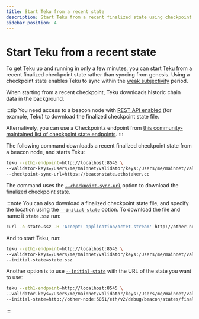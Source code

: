 ```yaml
---
title: Start Teku from a recent state
description: Start Teku from a recent finalized state using checkpoint sync.
sidebar_position: 4
---
```


# Start Teku from a recent state

To get Teku up and running in only a few minutes, you can start Teku from a recent finalized
checkpoint state rather than syncing from genesis.
Using a checkpoint state enables Teku to sync within the
[weak subjectivity](../concepts/weak-subjectivity.md) period.

When starting from a recent checkpoint, Teku downloads historic chain data in the background.

:::tip
You need access to a beacon node with [REST API enabled] (for example, Teku) to download the
finalized checkpoint state file.

Alternatively, you can use a Checkpointz endpoint from
[this community-maintained list of checkpoint state endpoints](https://eth-clients.github.io/checkpoint-sync-endpoints/).
:::

The following command downloads a recent finalized checkpoint state from a beacon node, and starts Teku:

```bash
teku --eth1-endpoint=http://localhost:8545 \
--validator-keys=/Users/me/mainnet/validator/keys:/Users/me/mainnet/validator/passwords \
--checkpoint-sync-url=https://beaconstate.ethstaker.cc
```

The command uses the [`--checkpoint-sync-url`](../reference/cli/index.md#checkpoint-sync-url) option
to download the finalized checkpoint state.

:::note
You can also download a finalized checkpoint state file, and specify the location using the
[`--initial-state`](../reference/cli/index.md#initial-state) option.
To download the file and name it `state.ssz` run:

```bash
curl -o state.ssz -H 'Accept: application/octet-stream' http://other-node:5051/eth/v2/debug/beacon/states/finalized
```

And to start Teku, run:

```bash
teku --eth1-endpoint=http://localhost:8545 \
--validator-keys=/Users/me/mainnet/validator/keys:/Users/me/mainnet/validator/passwords \
--initial-state=state.ssz
```

Another option is to use [`--initial-state`](../reference/cli/index.md#initial-state) with the URL
of the state you want to use:

```bash
teku --eth1-endpoint=http://localhost:8545 \
--validator-keys=/Users/me/mainnet/validator/keys:/Users/me/mainnet/validator/passwords \
--initial-state=http://other-node:5051/eth/v2/debug/beacon/states/finalized
```
:::

<!--links-->

[REST API enabled]: ../reference/cli/index.md#rest-api-enabled
